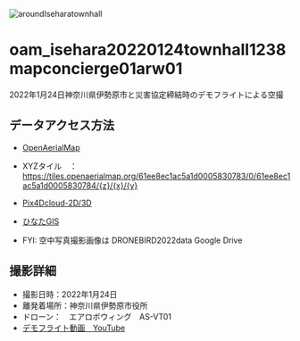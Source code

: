 ![aroundIseharatownhall](https://user-images.githubusercontent.com/15658355/212089519-e6234919-2c8b-4ff4-8049-bc3335e0992e.jpg)

# oam_isehara20220124townhall1238mapconcierge01arw01
2022年1月24日神奈川県伊勢原市と災害協定締結時のデモフライトによる空撮

## データアクセス方法
* [OpenAerialMap](https://map.openaerialmap.org/#/139.31453704833984,35.40332746229964,17/square/1330021300012201231/61ee8fb5ac5a1d0005830785?_k=twhjmz)
* XYZタイル　：　https://tiles.openaerialmap.org/61ee8ec1ac5a1d0005830783/0/61ee8ec1ac5a1d0005830784/{z}/{x}/{y}
* [Pix4Dcloud-2D/3D](https://cloud.pix4d.com/dataset/1064956/map?shareToken=ab3ae9ea-1461-4d39-87ce-ea67f86f596b)
* [ひなたGIS](http://hgis.pref.miyazaki.lg.jp/hinata/hinata.html#nv7fMGMYzuXr)

* FYI: 空中写真撮影画像は DRONEBIRD2022data Google Drive  

## 撮影詳細
* 撮影日時：2022年1月24日
* 離発着場所：神奈川県伊勢原市役所
* ドローン：　エアロボウィング　AS-VT01
* [デモフライト動画　YouTube](https://youtu.be/h0ZwCMaqnsk)
